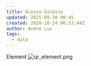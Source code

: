 ```yaml
---
title: Acesso Ginásio
updated: 2025-09-30 08:45
created: 2020-10-24 06:53:44Z
author: André Luz
tags:
  - data
---
```


Element
![qr_element.png](qr_element.png)
